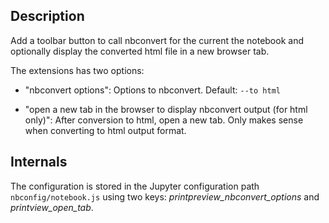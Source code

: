 
Description
-----------
Add a toolbar button to call nbconvert for the current the notebook and optionally display the converted html file in a 
new browser tab.

The extensions has two options:

* "nbconvert options": 
Options to nbconvert. Default: `--to html`

* "open a new tab in the browser to display nbconvert output (for html only)":
After conversion to html, open a new tab. Only makes sense when converting to html output format.


Internals
---------

The configuration is stored in the Jupyter configuration path `nbconfig/notebook.js` using two keys:
*printpreview_nbconvert_options* and *printview_open_tab*.
